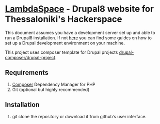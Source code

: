 # [LambdaSpace](http://www.lambdaspace.gr/) - Drupal8 website for Thessaloniki's Hackerspace

This document assumes you have a development server set up and able to run a Drupal8 installation. 
If not [here](https://www.drupal.org/docs/develop/local-server-setup) you can find some guides on how to set up
a Drupal development environment on your machine.

This project uses composer template for Drupal projects [drupal-composer/drupal-project](https://github.com/drupal-composer/drupal-project). 
 
## Requirements

1. [Composer](https://getcomposer.org/) Dependency Manager for PHP
2. Git (optional but highly recommended)

## Installation

1. git clone the repository or download it from github's user interface.